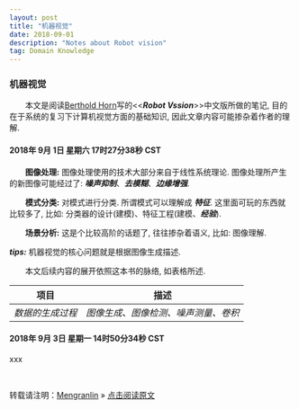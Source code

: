 ```yaml
---
layout: post
title: "机器视觉"
date: 2018-09-01 
description: "Notes about Robot vision"
tag: Domain Knowledge
---
```


### 机器视觉

&emsp;&emsp;本文是阅读[Berthold Horn](https://de.wikipedia.org/wiki/Berthold_Horn)写的<<___Robot Vssion___>>中文版所做的笔记, 目的在于系统的复习下计算机视觉方面的基础知识, 因此文章内容可能掺杂着作者的理解.

#### 2018年 9月 1日 星期六 17时27分38秒 CST

&emsp;&emsp;__图像处理:__ 图像处理使用的技术大部分来自于线性系统理论. 图像处理所产生的新图像可能经过了: ___噪声抑制___、___去模糊___、___边缘增强___.

&emsp;&emsp;__模式分类:__ 对模式进行分类. 所谓模式可以理解成 ___特征___. 这里面可玩的东西就比较多了, 比如: 分类器的设计(建模)、特征工程(建模、___经验___).

&emsp;&emsp;__场景分析:__ 这是个比较高阶的话题了, 往往掺杂着语义, 比如: 图像理解.

___tips:___ 机器视觉的核心问题就是根据图像生成描述.

&emsp;&emsp;本文后续内容的展开依照这本书的脉络, 如表格所述.


|     项目                               | 描述                               |
| ------------                              | ------------------------------        |
| _数据的生成过程_                          |     _图像生成、图像检测、噪声测量、卷积_                |


#### 2018年 9月 3日 星期一 14时50分34秒 CST

xxx

<br>

转载请注明：[Mengranlin](https://lmrshare.github.io) » [点击阅读原文](https://lmrshare.github.io/2018/06/today/) 
